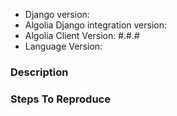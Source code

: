 <!--
Please use this issue tracker only for reporting bugs or feature requests.

If you need support, please use:
 
- our community forum
  http://discourse.algolia.com
  
- StackOverflow with the `algolia` tag
  https://stackoverflow.com/questions/tagged/algolia

-->

- Django version: 
- Algolia Django integration version: 
- Algolia Client Version: #.#.#
- Language Version:

### Description


### Steps To Reproduce
